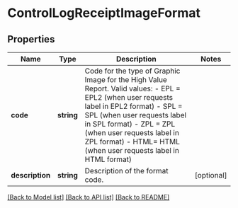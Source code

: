 # ControlLogReceiptImageFormat

## Properties
Name | Type | Description | Notes
------------ | ------------- | ------------- | -------------
**code** | **string** | Code for the type of Graphic Image for the High Value Report.  Valid values: - EPL &#x3D; EPL2 (when user requests label in EPL2 format) - SPL &#x3D; SPL (when user requests label in SPL format) - ZPL &#x3D; ZPL (when user requests label in ZPL format) - HTML&#x3D; HTML (when user requests label in HTML format) | 
**description** | **string** | Description of the format code. | [optional] 

[[Back to Model list]](../../README.md#documentation-for-models) [[Back to API list]](../../README.md#documentation-for-api-endpoints) [[Back to README]](../../README.md)

